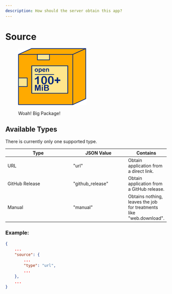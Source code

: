 ```yaml
---
description: How should the server obtain this app?
---
```


# Source



<figure><img src="../../.gitbook/assets/expensive-delivery.svg" alt=""><figcaption><p>Woah! Big Package!</p></figcaption></figure>

## Available Types

There is currently only one supported type.

<table><thead><tr><th width="212">Type</th><th width="165">JSON Value</th><th>Contains</th></tr></thead><tbody><tr><td>URL</td><td>"url"</td><td>Obtain application from a direct link.</td></tr><tr><td>GitHub Release</td><td>"github_release"</td><td>Obtain application from a GitHub release.</td></tr><tr><td>Manual</td><td>"manual"</td><td>Obtains nothing, leaves the job for treatments like "web.download".</td></tr></tbody></table>

### Example:

```json
{
    ...
    "source": {
        ...
        "type": "url",
        ...
    },
    ...
}
```
